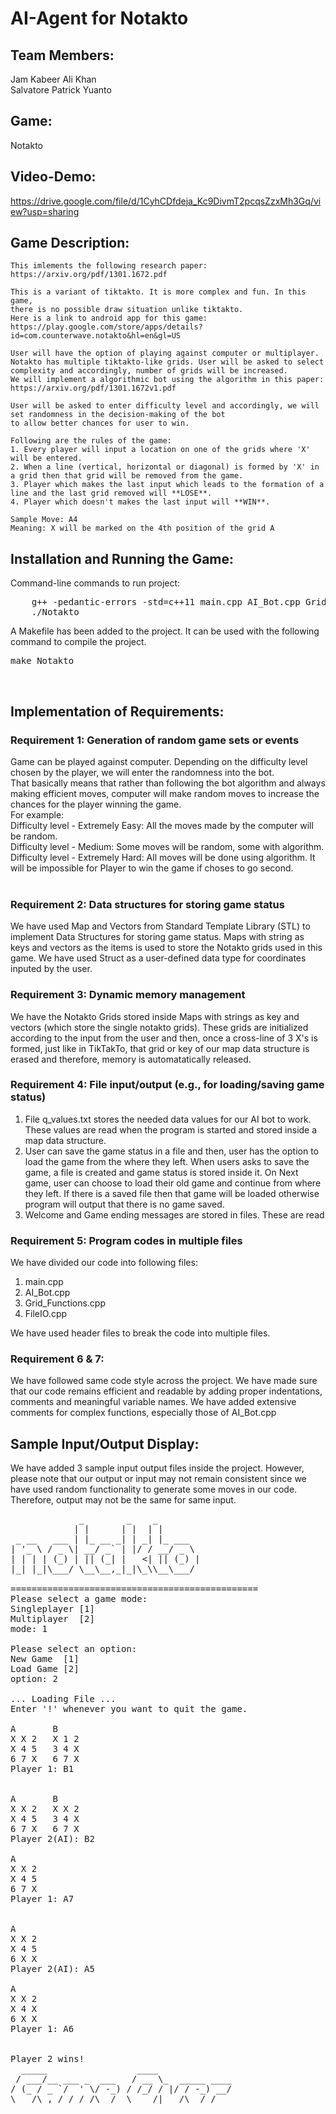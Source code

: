 # AI-Agent for Notakto

## Team Members:
  Jam Kabeer Ali Khan  
  Salvatore Patrick Yuanto  


## Game: 
  Notakto

## Video-Demo: 
https://drive.google.com/file/d/1CyhCDfdeja_Kc9DivmT2pcqsZzxMh3Gq/view?usp=sharing

## Game Description:
    This imlements the following research paper: https://arxiv.org/pdf/1301.1672.pdf
    
    This is a variant of tiktakto. It is more complex and fun. In this game,  
    there is no possible draw situation unlike tiktakto.  
    Here is a link to android app for this game: https://play.google.com/store/apps/details?id=com.counterwave.notakto&hl=en&gl=US  
    
    User will have the option of playing against computer or multiplayer.  
    Notakto has multiple tiktakto-like grids. User will be asked to select complexity and accordingly, number of grids will be increased.
    We will implement a algorithmic bot using the algorithm in this paper: https://arxiv.org/pdf/1301.1672v1.pdf 
    
    User will be asked to enter difficulty level and accordingly, we will set randomness in the decision-making of the bot
    to allow better chances for user to win.
    
    Following are the rules of the game:
    1. Every player will input a location on one of the grids where 'X' will be entered.
    2. When a line (vertical, horizontal or diagonal) is formed by 'X' in a grid then that grid will be removed from the game.
    3. Player which makes the last input which leads to the formation of a line and the last grid removed will **LOSE**.
    4. Player which doesn't makes the last input will **WIN**.
    
    Sample Move: A4
    Meaning: X will be marked on the 4th position of the grid A


## Installation and Running the Game:

Command-line commands to run project: 
<pre>
    g++ -pedantic-errors -std=c++11 main.cpp AI_Bot.cpp Grid_Functions.cpp FileIO.cpp -o Notakto  
    ./Notakto  
</pre>

A Makefile has been added to the project. It can be used with the following command to compile the project.
<pre>
make Notakto
</pre>

<br>

## Implementation of Requirements:
### Requirement 1: Generation of random game sets or events
  Game can be played against computer. Depending on the difficulty level chosen by the player, we will enter the randomness into the bot.  
  That basically means that rather than following the bot algorithm and always making efficient moves, computer will make random moves to increase the chances for the player winning the game.  
  For example:  
  Difficulty level - Extremely Easy: All the moves made by the computer will be random.  
  Difficulty level - Medium: Some moves will be random, some with algorithm.  
  Difficulty level - Extremely Hard: All moves will be done using algorithm. It will be impossible for Player to win the game if choses to go second.  
  <br />
### Requirement 2: Data structures for storing game status
  We have used Map and Vectors from Standard Template Library (STL) to implement Data Structures for storing game status. Maps with string as keys and vectors as the items is used to store the Notakto grids used in this game. We have used Struct as a user-defined data type for coordinates inputed by the user.

### Requirement 3: Dynamic memory management
  We have the Notakto Grids stored inside Maps with strings as key and vectors (which store the single notakto grids). These grids are initialized according to the input from the user and then, once a cross-line of 3 X's is formed, just like in TikTakTo, that grid or key of our map data structure is erased and therefore, memory is automatatically released.
  
### Requirement 4: File input/output (e.g., for loading/saving game status)
  1. File q_values.txt stores the needed data values for our AI bot to work. These values are read when the program is started and stored inside a map data structure.
  2. User can save the game status in a file and then, user has the option to load the game from the where they left. When users asks to save the game, a file is created and game status is stored inside it. On Next game, user can choose to load their old game and continue from where they left. If there is a saved file then that game will be loaded otherwise program will output that there is no game saved.
  3. Welcome and Game ending messages are stored in files. These are read

### Requirement 5: Program codes in multiple files
  We have divided our code into following files:
  1. main.cpp
  2. AI_Bot.cpp
  3. Grid_Functions.cpp
  4. FileIO.cpp
  
  We have used header files to break the code into multiple files.

### Requirement 6 & 7:
  We have followed same code style across the project. We have made sure that our code remains efficient and readable by adding proper indentations, comments and 
  meaningful variable names. We have added extensive comments for complex functions, especially those of AI_Bot.cpp


## Sample Input/Output Display:

We have added 3 sample input output files inside the project. However, please note that our output or input may not remain consistent since we have used random functionality to generate some moves in our code. Therefore, output may not be the same for same input.

<pre>
             _        _    _        
            | |      | |  | |
 _ __   ___ | |_ __ _| | _| |_ ___
| '_ \ / _ \| __/ _` | |/ / __/ _ \
| | | | (_) | || (_| |   <| || (_) |
|_| |_|\___/ \__\__,_|_|\_\\__\___/

===============================================
Please select a game mode:
Singleplayer [1]
Multiplayer  [2]
mode: 1

Please select an option:
New Game  [1]
Load Game [2]
option: 2

... Loading File ...
Enter '!' whenever you want to quit the game.

A       B
X X 2   X 1 2
X 4 5   3 4 X   
6 7 X   6 7 X
Player 1: B1


A       B
X X 2   X X 2
X 4 5   3 4 X
6 7 X   6 7 X
Player 2(AI): B2

A
X X 2
X 4 5
6 7 X
Player 1: A7


A
X X 2
X 4 5
6 X X   
Player 2(AI): A5

A
X X 2
X 4 X
6 X X
Player 1: A6


Player 2 wins!
  _____                 ____
 / ___/__ ___ _  ___   / __ \_  _____ ____
/ (_ / _ `/  ' \/ -_) / /_/ / |/ / -_) __/
\___/\_,_/_/_/_/\__/  \____/|___/\__/_/
</pre>
<br />
